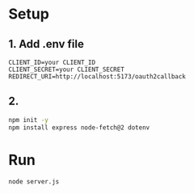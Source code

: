 # Setup

## 1. Add .env file
```
CLIENT_ID=your CLIENT_ID
CLIENT_SECRET=your CLIENT_SECRET
REDIRECT_URI=http://localhost:5173/oauth2callback
```

## 2.
```bash
npm init -y
npm install express node-fetch@2 dotenv
```

# Run
```bash
node server.js
```